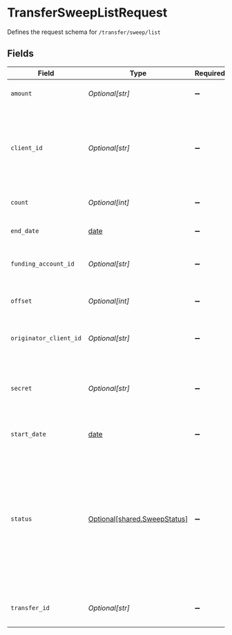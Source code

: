 # TransferSweepListRequest

Defines the request schema for `/transfer/sweep/list`


## Fields

| Field                                                                                                                                                                                                                                | Type                                                                                                                                                                                                                                 | Required                                                                                                                                                                                                                             | Description                                                                                                                                                                                                                          |
| ------------------------------------------------------------------------------------------------------------------------------------------------------------------------------------------------------------------------------------ | ------------------------------------------------------------------------------------------------------------------------------------------------------------------------------------------------------------------------------------ | ------------------------------------------------------------------------------------------------------------------------------------------------------------------------------------------------------------------------------------ | ------------------------------------------------------------------------------------------------------------------------------------------------------------------------------------------------------------------------------------ |
| `amount`                                                                                                                                                                                                                             | *Optional[str]*                                                                                                                                                                                                                      | :heavy_minus_sign:                                                                                                                                                                                                                   | Filter sweeps to only those with the specified amount.                                                                                                                                                                               |
| `client_id`                                                                                                                                                                                                                          | *Optional[str]*                                                                                                                                                                                                                      | :heavy_minus_sign:                                                                                                                                                                                                                   | Your Plaid API `client_id`. The `client_id` is required and may be provided either in the `PLAID-CLIENT-ID` header or as part of a request body.                                                                                     |
| `count`                                                                                                                                                                                                                              | *Optional[int]*                                                                                                                                                                                                                      | :heavy_minus_sign:                                                                                                                                                                                                                   | The maximum number of sweeps to return.                                                                                                                                                                                              |
| `end_date`                                                                                                                                                                                                                           | [date](https://docs.python.org/3/library/datetime.html#date-objects)                                                                                                                                                                 | :heavy_minus_sign:                                                                                                                                                                                                                   | The end datetime of sweeps to return (RFC 3339 format).                                                                                                                                                                              |
| `funding_account_id`                                                                                                                                                                                                                 | *Optional[str]*                                                                                                                                                                                                                      | :heavy_minus_sign:                                                                                                                                                                                                                   | Filter sweeps to only those with the specified `funding_account_id`.                                                                                                                                                                 |
| `offset`                                                                                                                                                                                                                             | *Optional[int]*                                                                                                                                                                                                                      | :heavy_minus_sign:                                                                                                                                                                                                                   | The number of sweeps to skip before returning results.                                                                                                                                                                               |
| `originator_client_id`                                                                                                                                                                                                               | *Optional[str]*                                                                                                                                                                                                                      | :heavy_minus_sign:                                                                                                                                                                                                                   | Filter sweeps to only those with the specified originator client.                                                                                                                                                                    |
| `secret`                                                                                                                                                                                                                             | *Optional[str]*                                                                                                                                                                                                                      | :heavy_minus_sign:                                                                                                                                                                                                                   | Your Plaid API `secret`. The `secret` is required and may be provided either in the `PLAID-SECRET` header or as part of a request body.                                                                                              |
| `start_date`                                                                                                                                                                                                                         | [date](https://docs.python.org/3/library/datetime.html#date-objects)                                                                                                                                                                 | :heavy_minus_sign:                                                                                                                                                                                                                   | The start datetime of sweeps to return (RFC 3339 format).                                                                                                                                                                            |
| `status`                                                                                                                                                                                                                             | [Optional[shared.SweepStatus]](../../models/shared/sweepstatus.md)                                                                                                                                                                   | :heavy_minus_sign:                                                                                                                                                                                                                   | The status of a sweep transfer<br/><br/>`"pending"` - The sweep is currently pending<br/>`"posted"` - The sweep has been posted<br/>`"settled"` - The sweep has settled<br/>`"returned"` - The sweep has been returned<br/>`"failed"` - The sweep has failed |
| `transfer_id`                                                                                                                                                                                                                        | *Optional[str]*                                                                                                                                                                                                                      | :heavy_minus_sign:                                                                                                                                                                                                                   | Filter sweeps to only those with the included `transfer_id`.                                                                                                                                                                         |